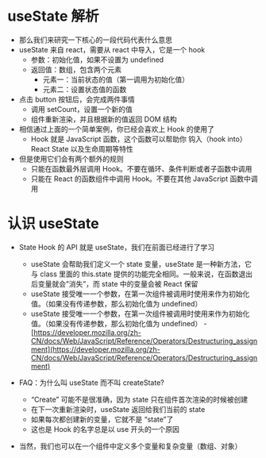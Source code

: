 # useState 解析

- 那么我们来研究一下核心的一段代码代表什么意思
- useState 来自 react，需要从 react 中导入，它是一个 hook
  - 参数：初始化值，如果不设置为 undefined
  - 返回值：数组，包含两个元素
    - 元素一：当前状态的值（第一调用为初始化值）
    - 元素二：设置状态值的函数
- 点击 button 按钮后，会完成两件事情
  - 调用 setCount，设置一个新的值
  - 组件重新渲染，并且根据新的值返回 DOM 结构
- 相信通过上面的一个简单案例，你已经会喜欢上 Hook 的使用了
  - Hook 就是 JavaScript 函数，这个函数可以帮助你 钩入（hook into） React State 以及生命周期等特性
- 但是使用它们会有两个额外的规则
  - 只能在函数最外层调用 Hook。不要在循环、条件判断或者子函数中调用
  - 只能在 React 的函数组件中调用 Hook。不要在其他 JavaScript 函数中调用

# 认识 useState

- State Hook 的 API 就是 useState，我们在前面已经进行了学习

  - useState 会帮助我们定义一个 state 变量，useState 是一种新方法，它与 class 里面的 this.state 提供的功能完全相同。一般来说，在函数退出后变量就会”消失”，而 state 中的变量会被 React 保留
  - useState 接受唯一一个参数，在第一次组件被调用时使用来作为初始化值。（如果没有传递参数，那么初始化值为
    undefined）
  - useState 接受唯一一个参数，在第一次组件被调用时使用来作为初始化值。（如果没有传递参数，那么初始化值为
    undefined） - [https://developer.mozilla.org/zh-CN/docs/Web/JavaScript/Reference/Operators/Destructuring_assignment](https://developer.mozilla.org/zh-CN/docs/Web/JavaScript/Reference/Operators/Destructuring_assignment)

- FAQ：为什么叫 useState 而不叫 createState?
  - “Create” 可能不是很准确，因为 state 只在组件首次渲染的时候被创建
  - 在下一次重新渲染时，useState 返回给我们当前的 state
  - 如果每次都创建新的变量，它就不是 “state”了
  - 这也是 Hook 的名字总是以 use 开头的一个原因
- 当然，我们也可以在一个组件中定义多个变量和复杂变量（数组、对象）
